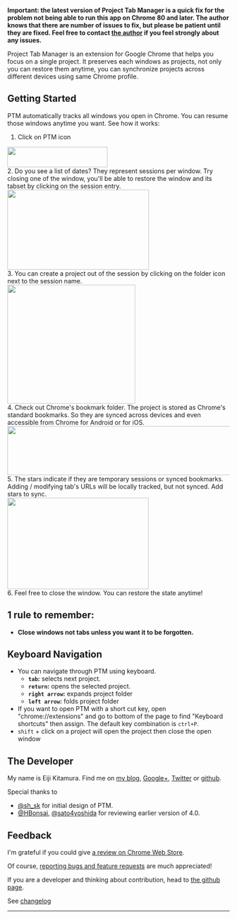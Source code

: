 <strong>Important: the latest version of Project Tab Manager is a quick fix for the problem not being able to run this app on Chrome 80 and later. The author knows that there are number of issues to fix, but please be patient until they are fixed. Feel free to contact [the author](mailto:agektmr@gmail.com) if you feel strongly about any issues.</strong>

Project Tab Manager is an extension for Google Chrome that helps you focus on a single project. It preserves each windows as projects, not only you can restore them anytime, you can synchronize projects across different devices using same Chrome profile.

## Getting Started
PTM automatically tracks all windows you open in Chrome. You can resume those windows anytime you want. See how it works:

1. Click on PTM icon  
<div class="img">
<img src="https://raw.githubusercontent.com/agektmr/ProjectTabManager/master/assets/readme_0.png" style="width:227px; height:46px;" />
</div>
2. Do you see a list of dates? They represent sessions per window. Try closing one of the window, you'll be able to restore the window and its tabset by clicking on the session entry.  
<div class="img">
<img src="https://raw.githubusercontent.com/agektmr/ProjectTabManager/master/assets/readme_1.png" style="width:321px; height:181px;" />
</div>
3. You can create a project out of the session by clicking on the folder icon next to the session name.  
<div class="img">
<img src="https://raw.githubusercontent.com/agektmr/ProjectTabManager/master/assets/readme_3.png" style="width:290px; height:269px;" />
</div>
4. Check out Chrome's bookmark folder. The project is stored as Chrome's standard bookmarks. So they are synced across devices and even accessible from Chrome for Android or for iOS.  
<div class="img">
<img src="https://raw.githubusercontent.com/agektmr/ProjectTabManager/master/assets/readme_5.png" style="width:533px; height:111px;" />
</div>
5. The stars indicate if they are temporary sessions or synced bookmarks. Adding / modifying tab's URLs will be locally tracked, but not synced. Add stars to sync.  
<div class="img">
<img src="https://raw.githubusercontent.com/agektmr/ProjectTabManager/master/assets/readme_6.png" style="width:320px; height:207px;" />
</div>
6. Feel free to close the window. You can restore the state anytime!

## 1 rule to remember:
- **Close windows not tabs unless you want it to be forgotten.**

## Keyboard Navigation

- You can navigate through PTM using keyboard.
    - **`tab`:** selects next project.
    - **`return`:** opens the selected project.
    - **`right arrow`:** expands project folder
    - **`left arrow`:** folds project folder
- If you want to open PTM with a short cut key, open "chrome://extensions" and go to bottom of the page to find "Keyboard shortcuts" then assign. The default key combination is `ctrl+P`.
- `shift` + click on a project will open the project then close the open window

## The Developer
My name is Eiji Kitamura. Find me on [my blog](http://blog.agektmr.com), [Google+](http://google.com/+agektmr), [Twitter](http://twitter.com/agektmr) or [github](https://github.com/agektmr).

Special thanks to
* [@sh_sk](https://twitter.com/sh_sk) for initial design of PTM.
* [@HBonsai](https://twitter.com/HBonsai), [@sato4yoshida](https://twitter.com/sato4yoshida) for reviewing earlier version of 4.0.

## Feedback
I'm grateful if you could give [a review on Chrome Web Store](https://chrome.google.com/webstore/support/iapdnheekciiecjijobcglkcgeckpoia).

Of course, [reporting bugs and feature requests](https://chrome.google.com/webstore/detail/project-tab-manager/iapdnheekciiecjijobcglkcgeckpoia/details) are much appreciated!

If you are a developer and thinking about contribution, head to [the github page](https://github.com/agektmr/ProjectTabManager).

See [changelog](CHANGELOG.md)

----
